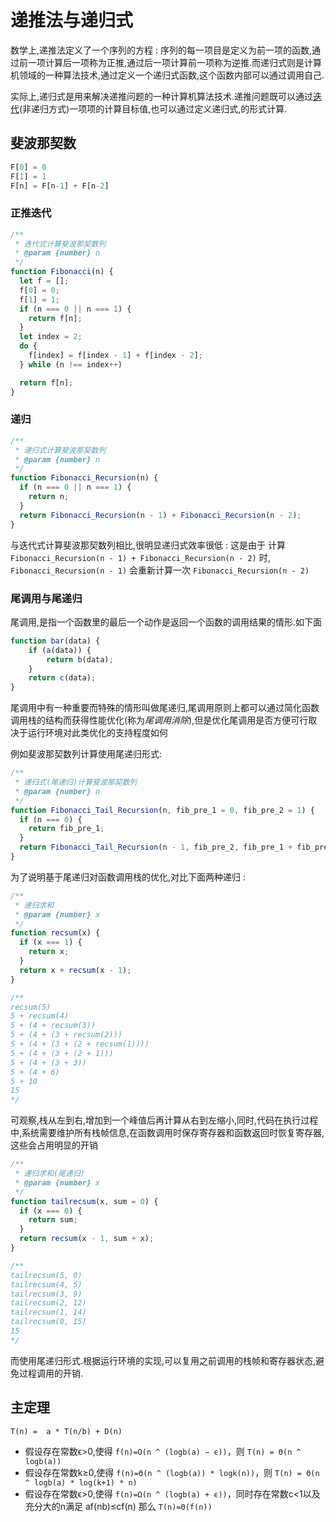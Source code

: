# 递推法与递归式

数学上,递推法定义了一个序列的方程 : 序列的每一项目是定义为前一项的函数,通过前一项计算后一项称为正推,通过后一项计算前一项称为逆推.而递归式则是计算机领域的一种算法技术,通过定义一个递归式函数,这个函数内部可以通过调用自己.

实际上,递归式是用来解决递推问题的一种计算机算法技术.递推问题既可以通过[迭代](./iterative.md)(非递归方式)一项项的计算目标值,也可以通过定义递归式,的形式计算.

## 斐波那契数

```javascript
F[0] = 0
F[1] = 1
F[n] = F[n-1] + F[n-2]
```

### 正推迭代

```javascript
/**
 * 迭代式计算斐波那契数列
 * @param {number} n
 */
function Fibonacci(n) {
  let f = [];
  f[0] = 0;
  f[1] = 1;
  if (n === 0 || n === 1) {
    return f[n];
  }
  let index = 2;
  do {
    f[index] = f[index - 1] + f[index - 2];
  } while (n !== index++)

  return f[n];
}
```

### 递归

```javascript
/**
 * 递归式计算斐波那契数列
 * @param {number} n
 */
function Fibonacci_Recursion(n) {
  if (n === 0 || n === 1) {
    return n;
  }
  return Fibonacci_Recursion(n - 1) + Fibonacci_Recursion(n - 2);
}
```

与迭代式计算斐波那契数列相比,很明显递归式效率很低 : 这是由于 计算 `Fibonacci_Recursion(n - 1) + Fibonacci_Recursion(n - 2)` 时, `Fibonacci_Recursion(n - 1)` 会重新计算一次 `Fibonacci_Recursion(n - 2)`

### 尾调用与尾递归

尾调用,是指一个函数里的最后一个动作是返回一个函数的调用结果的情形.如下面

```javascript
function bar(data) {
    if (a(data)) {
        return b(data);
    }
    return c(data);
}
```

尾调用中有一种重要而特殊的情形叫做尾递归,尾调用原则上都可以通过简化函数调用栈的结构而获得性能优化(称为*尾调用消除*),但是优化尾调用是否方便可行取决于运行环境对此类优化的支持程度如何

例如斐波那契数列计算使用尾递归形式:

```javascript
/**
 * 递归式(尾递归)计算斐波那契数列
 * @param {number} n
 */
function Fibonacci_Tail_Recursion(n, fib_pre_1 = 0, fib_pre_2 = 1) {
  if (n === 0) {
    return fib_pre_1;
  }
  return Fibonacci_Tail_Recursion(n - 1, fib_pre_2, fib_pre_1 + fib_pre_2);
}
```

为了说明基于尾递归对函数调用栈的优化,对比下面两种递归 :

```javascript
/**
 * 递归求和
 * @param {number} x
 */
function recsum(x) {
  if (x === 1) {
    return x;
  }
  return x + recsum(x - 1);
}

/**
recsum(5)
5 + recsum(4)
5 + (4 + recsum(3))
5 + (4 + (3 + recsum(2)))
5 + (4 + (3 + (2 + recsum(1))))
5 + (4 + (3 + (2 + 1)))
5 + (4 + (3 + 3))
5 + (4 + 6)
5 + 10
15
*/

```

可观察,栈从左到右,增加到一个峰值后再计算从右到左缩小,同时,代码在执行过程中,系统需要维护所有栈帧信息,在函数调用时保存寄存器和函数返回时恢复寄存器,这些会占用明显的开销

```javascript
/**
 * 递归求和(尾递归)
 * @param {number} x
 */
function tailrecsum(x, sum = 0) {
  if (x === 0) {
    return sum;
  }
  return recsum(x - 1, sum + x);
}

/**
tailrecsum(5, 0)
tailrecsum(4, 5)
tailrecsum(3, 9)
tailrecsum(2, 12)
tailrecsum(1, 14)
tailrecsum(0, 15)
15
*/
```

而使用尾递归形式.根据运行环境的实现,可以复用之前调用的栈帧和寄存器状态,避免过程调用的开销.

## 主定理

```T(n) =  a * T(n/b) + D(n)```

* 假设存在常数ϵ>0,使得 `f(n)=O(n ^ (logb(a) − ϵ))`，则 `T(n) = Θ(n ^ logb(a))`
* 假设存在常数k≥0,使得 `f(n)=Θ(n ^ (logb(a)) * logk(n))`，则 `T(n) = Θ(n ^ logb(a) * log(k+1) * n)`
* 假设存在常数ϵ>0,使得 `f(n)=Ω(n ^ (logb(a) + ϵ))`，同时存在常数c<1以及充分大的n满足 af(nb)≤cf(n) 那么 `T(n)=Θ(f(n))`